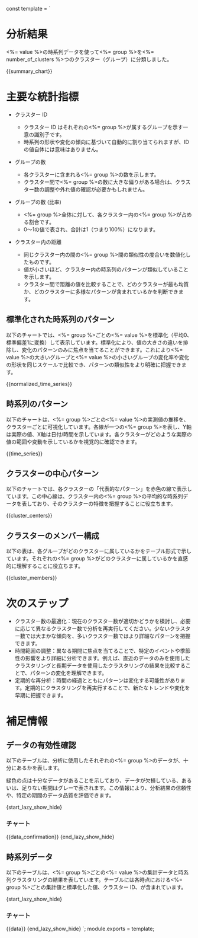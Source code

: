 const template = `
# 分析結果

<%= value %>の時系列データを使って<%= group %>を<%= number_of_clusters %>つのクラスター（グループ）に分類しました。

{{summary_chart}}

# 主要な統計指標

* クラスター ID
  * クラスター ID はそれぞれの<%= group %>が属するグループを示す一意の識別子です。
  * 時系列の形状や変化の傾向に基づいて自動的に割り当てられますが、IDの値自体には意味はありません。

* グループの数
  * 各クラスターに含まれる<%= group %>の数を示します。
  * クラスター間で<%= group %>の数に大きな偏りがある場合は、クラスター数の調整や外れ値の確認が必要かもしれません。

* グループの数 (比率)
  * <%= group %>全体に対して、各クラスター内の<%= group %>が占める割合です。
  * 0〜1の値で表され、合計は1（つまり100%）になります。

* クラスター内の距離
  * 同じクラスター内の間の<%= group %>間の類似性の度合いを数値化したものです。
  * 値が小さいほど、クラスター内の時系列のパターンが類似していることを示します。
  * クラスター間で距離の値を比較することで、どのクラスターが最も均質か、どのクラスターに多様なパターンが含まれているかを判断できます。


## 標準化された時系列のパターン

以下のチャートでは、<%= group %>ごとの<%= value %>を標準化（平均0、標準偏差1に変換）して表示しています。標準化により、値の大きさの違いを排除し、変化のパターンのみに焦点を当てることができます。これにより<%= value %>の大きいグループと<%= value %>の小さいグループの変化率や変化の形状を同じスケールで比較でき、パターンの類似性をより明確に把握できます。

{{normalized_time_series}}

## 時系列のパターン

以下のチャートは、<%= group %>ごとの<%= value %>の実測値の推移を、クラスターごとに可視化しています。各線が一つの<%= group %>を表し、Y軸は実際の値、X軸は日付/時間を示しています。各クラスターがどのような実際の値の範囲や変動を示しているかを視覚的に確認できます。

{{time_series}}

## クラスターの中心パターン

以下のチャートでは、各クラスターの「代表的なパターン」を赤色の線で表示しています。この中心線は、クラスター内の<%= group %>の平均的な時系列データを表しており、そのクラスターの特徴を把握することに役立ちます。

{{cluster_centers}}

## クラスターのメンバー構成

以下の表は、各グループがどのクラスターに属しているかをテーブル形式で示しています。それぞれの<%= group %>がどのクラスターに属しているかを直感的に理解することに役立ちます。

{{cluster_members}}

# 次のステップ

* クラスター数の最適化：現在のクラスター数が適切かどうかを検討し、必要に応じて異なるクラスター数で分析を再実行してください。少ないクラスター数では大まかな傾向を、多いクラスター数ではより詳細なパターンを把握できます。
* 時間範囲の調整：異なる期間に焦点を当てることで、特定のイベントや季節性の影響をより詳細に分析できます。例えば、直近のデータのみを使用したクラスタリングと長期データを使用したクラスタリングの結果を比較することで、パターンの変化を理解できます。
* 定期的な再分析：時間の経過とともにパターンは変化する可能性があります。定期的にクラスタリングを再実行することで、新たなトレンドや変化を早期に把握できます。

# 補足情報

## データの有効性確認

以下のテーブルは、分析に使用したそれぞれの<%= group %>のデータが、十分にあるかを表します。

緑色の点は十分なデータがあることを示しており、データが欠損している、あるいは、足りない期間はグレーで表されます。この情報により、分析結果の信頼性や、特定の期間のデータ品質を評価できます。

{start_lazy_show_hide}
### チャート
{{data_confirmation}}
{end_lazy_show_hide}

## 時系列データ

以下のテーブルは、<%= group %>ごとの<%= value %>の集計データと時系列クラスタリングの結果を表しています。テーブルには各時点における<%= group %>ごとの集計値と標準化した値、クラスター ID、が含まれています。

{start_lazy_show_hide}
### チャート
{{data}}
{end_lazy_show_hide}
`;
module.exports = template;